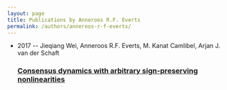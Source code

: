 ```yaml
---
layout: page
title: Publications by Anneroos R.F. Everts
permalink: /authors/anneroos-r-f-everts/
---
```


<ul class="post-list">
<li><span class='post-meta'>2017 -- Jieqiang Wei, Anneroos R.F. Everts, M. Kanat Camlibel, Arjan J. van der Schaft</span><h3><a class='post-link' href='../../consensus-dynamics-with-arbitrary-sign-preserving-nonlinearities'>Consensus dynamics with arbitrary sign-preserving nonlinearities</a></h3></li>

</ul>
